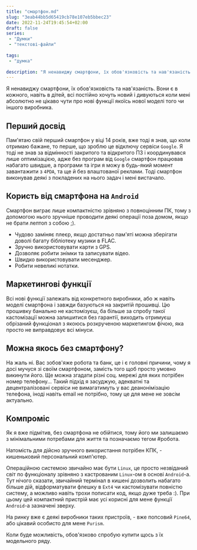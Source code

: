 ```yaml
---
title: "смартфон.md"
slug: "3eab44bb5d65419cb78e107eb5bbec23"
date: 2022-11-24T19:45:54+02:00
draft: false
series:
 - "Думки"
 - "текстові-файли"
 
tags:
 - "думка"
 
description: "Я ненавиджу смартфони, їх обов'язковість та нав'язаність."
---
```


Я ненавиджу смартфони, їх обов'язковість та нав'язаність. Вони є в кожного, навіть в дітей, всі постійно хочуть новий і дивуються коли мені абсолютно не цікаво чути про нові функції якоїсь нової моделі того чи іншого виробника.

## Перший досвід

Пам'ятаю свій перший смартфон у віці 14 років, вже тоді я знав, що коли отримаю бажане, то перше, що зроблю це відключу сервіси `Google`. Я тоді не знав за відмінності закритого та відкритого ПЗ і координувався лише оптимізацією, адже без програм від `Google` смартфон працював набагато швидше, а програми та ігри я можу в будь-який момент завантажити з `4PDA`, та ще й без влаштованої реклами. Тоді смартфон виконував деякі з покладених на нього задач і мені вистачало.

## Користь від смартфона на `Android`

Смартфон виграє лише компактністю зрівняно з повноцінним ПК, тому з допомогою нього зручніше проводити деякі операції поза домом, якщо не брати лептоп з собою ;).

- Чудово заміняє плеєр, якщо достатньо пам'яті можна зберігати доволі багату бібліотеку музики в FLAC.
- Зручно використовувати карти з GPS.
- Дозволяє робити знімки та записувати відео.
- Швидко використовувати месенджер.
- Робити невеликі нотатки.

## Маркетингові функції

Всі нові функції залежать від конкретного виробники, або ж навіть моделі смартфона і завжди базуються на закритій прошивці. Цю прошивку банально не кастомізуєш, ба більше за спробу такої кастомізації можна залишитися без гарантії, виходить отримуєш обрізаний функціонал з якоюсь розкрученою маркетингом фічою, яка просто не виправдовує всі мінуси.

## Можна якось без смартфону?

На жаль ні. Вас зобов'яже робота та банк, це і є головні причини, чому я досі мучуся зі своїм смартфоном, замість того щоб просто умовно викинути його. Ще можна згадати різні соц. мережі для яких потрібен номер телефону... Такий підхід я засуджую, адекватні та децентралізовані сервіси не вимагатимуть у вас деанонімізацію телефона, іноді навіть email не потрібно, тому це для мене не зовсім актуально.

## Компроміс

Як я вже підмітив, без смартфона не обійтися, тому його ми залишаємо з мінімальними потребами для життя та позначаємо тегом #робота.

Натомість для дійсно зручного використання потрібен КПК, - кишеньковий персональний комп'ютер.

Операційною системою звичайно має бути `Linux`, це просто незвіданий світ по функціоналу зрівняно з кастрованим `Linux`-ом в основі `Android`-а. Тут нічого сказати, звичайний термінал в кишені дозволить набагато більше дій, відформатувати флешку в `Ext4` чи кастомізувати повністю систему, а можливо навіть трохи пописати код, якщо дуже треба :). При цьому цей компактний пристрій має усі корисні для мене функції `Android`-а зазначені зверху.

На ринку вже є деякі виробники таких пристроїв, - вже попсовий `Pine64`, або цікавий особисто для мене `Purism`.

Коли буде можливість, обов'язково спробую купити щось з їх модельного ряду.
